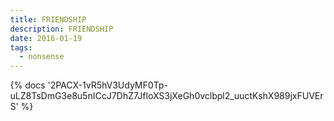 ```yaml
---
title: FRIENDSHIP
description: FRIENDSHIP
date: 2016-01-19
tags:
  - nonsense
---
```

<body style="margin:0">
{% docs '2PACX-1vR5hV3UdyMF0Tp-uLZ8TsDmG3e8u5nICcJ7DhZ7JfloXS3jXeGh0vclbpl2_uuctKshX989jxFUVErS' %}
